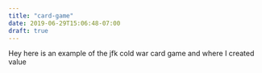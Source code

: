 ```yaml
---
title: "card-game"
date: 2019-06-29T15:06:48-07:00
draft: true
---
```


Hey here is an example of the jfk cold war card game and where I created value
